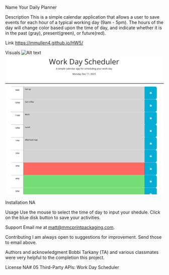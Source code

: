 Name
Your Daily Planner

Description
This is a simple calendar application that allows a user to save events for each hour of a typical working day (9am - 5pm). The hours of the day will change color based upon the time of day, and indicate whether it is in the past (gray), present(green), or future(red).

Link
https://mmullen4.github.io/HW5/

Visuals
![Alt text](../../UCLA-VIRT-FSF-PT-10-2023-U-LOLC/05-Third-Party-APIs/02-Challenge/Assets/05-third-party-apis-homework-demo.gif)
![Alt text](image.png)

Installation
NA

Usage
Use the mouse to select the time of day to input your shedule.  Click on the blue disk button to save your activities.  

Support
Email me at matt@mmcprintpackaging.com.

Contributing
I am always open to suggestions for improvement. Send those to email above.

Authors and acknowledgment
Bobbi Tarkany (TA) and various classmates were very helpful to the completion this project.

License
NA# 05 Third-Party APIs: Work Day Scheduler
